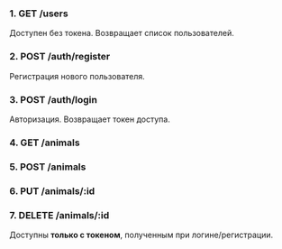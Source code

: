 ### 1. **GET /users**  
Доступен без токена. Возвращает список пользователей.  

### 2. **POST /auth/register**  
Регистрация нового пользователя.  

### 3. **POST /auth/login**  
Авторизация. Возвращает токен доступа.  

### 4. **GET /animals**  
### 5. **POST /animals**  
### 6. **PUT /animals/:id** 
### 7. **DELETE /animals/:id** 
Доступны **только с токеном**, полученным при логине/регистрации.  
